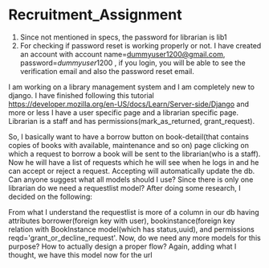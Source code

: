 # Recruitment_Assignment
1. Since not mentioned in specs, the password for librarian is lib1
2. For checking if password reset is working properly or not. I have created an account with account name=dummyuser1200@gmail.com, password=$dummyuser1200$ , if you login, you will be able to see the verification email and also the password reset email.

I am working on a library management system and I am completely new to django. I have finished following this tutorial https://developer.mozilla.org/en-US/docs/Learn/Server-side/Django and more or less I have a user specific page and a librarian specific page. Librarian is a staff and has permissions(mark_as_returned, grant_request).

So, I basically want to have a borrow button on book-detail(that contains copies of books with available, maintenance and so on) page clicking on which a request to borrow a book will be sent to the librarian(who is a staff). Now he will have a list of requests which he will see when he logs in and he can accept or reject a request. Accepting will automatically update the db. Can anyone suggest what all models should I use? 
Since there is only one librarian do we need a requestlist model? 
After doing some research, I decided on the following:

From what I understand the requestlist is more of a column in our db having attributes borrower(foreign key with user), bookinstance(foreign key relation with BookInstance model(which has status,uuid), and permissions reqd='grant_or_decline_request'.
Now, do we need any more models for this purpose? How to actually design a proper flow?
Again, adding what I thought, we have this model now for the url
